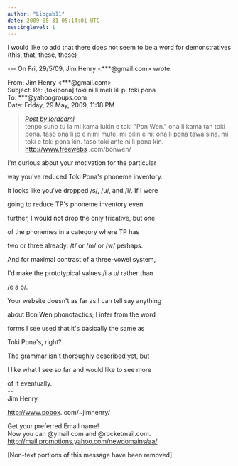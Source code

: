 ```yaml
---
author: "Liogab11"
date: 2009-05-31 05:14:01 UTC
nestinglevel: 1
---
```

I would like to add that there does not seem to be a word for demonstratives (this, that, these, those)  
  
\--- On Fri, 29/5/09, Jim Henry <\*\*\*@gmail.com> wrote:  
  
From: Jim Henry <\*\*\*@gmail.com>  
Subject: Re: \[tokipona\] toki ni li meli lili pi toki pona  
To: \*\*\*@yahoogroups.com  
Date: Friday, 29 May, 2009, 11:18 PM  

> [_Post by lordcaml_](/M5BuZ8CN/toki-ni-li-meli-lili-pi-toki-pona#post1)  
> tenpo suno tu la mi kama lukin e toki "Pon Wen." ona li kama tan toki pona. taso ona li jo e nimi mute. mi pilin e ni: ona li pona tawa sina. mi toki e toki pona kin. taso toki ante ni li pona kin.  
> http://www.freewebs .com/bonwen/  
> 

I'm curious about your motivation for the particular  
  
way you've reduced Toki Pona's phoneme inventory.  
  
It looks like you've dropped /s/, /u/, and /i/. If I were  
  
going to reduce TP's phoneme inventory even  
  
further, I would not drop the only fricative, but one  
  
of the phonemes in a category where TP has  
  
two or three already: /t/ or /m/ or /w/ perhaps.  
  
And for maximal contrast of a three-vowel system,  
  
I'd make the prototypical values /i a u/ rather than  
  
/e a o/.  
  
  
  
Your website doesn't as far as I can tell say anything  
  
about Bon Wen phonotactics; I infer from the word  
  
forms I see used that it's basically the same as  
  
Toki Pona's, right?  
  
  
  
The grammar isn't thoroughly described yet, but  
  
I like what I see so far and would like to see more  
  
of it eventually.  
\--  
Jim Henry  
  
http://www.pobox. com/~jimhenry/  
  
  
  
  
  
  
  
  
  
  
  
  
  
  
  
  
  
  
  
  
  
  
  
  
  
  
  
Get your preferred Email name!  
Now you can @ymail.com and @rocketmail.com.  
http://mail.promotions.yahoo.com/newdomains/aa/  
  
\[Non-text portions of this message have been removed\]